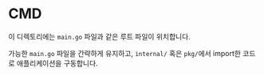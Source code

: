 # CMD

이 디렉토리에는 `main.go` 파일과 같은 루트 파일이 위치합니다. 

가능한 `main.go` 파일을 간략하게 유지하고, `internal/` 혹은 `pkg/`에서 import한 코드로 애플리케이션을 구동합니다.
